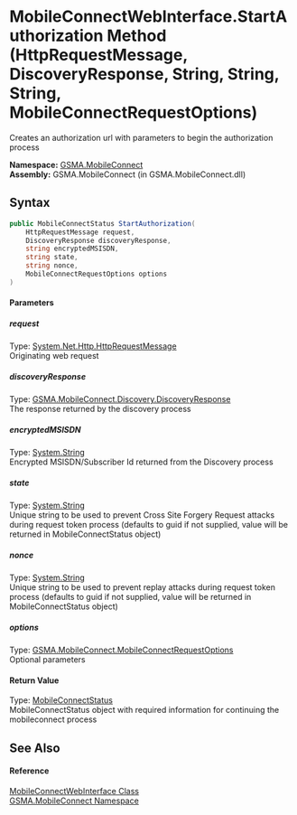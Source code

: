 MobileConnectWebInterface.StartAuthorization Method (HttpRequestMessage, DiscoveryResponse, String, String, String, MobileConnectRequestOptions)
================================================================================================================================================
Creates an authorization url with parameters to begin the authorization process

**Namespace:** [GSMA.MobileConnect][1]  
**Assembly:** GSMA.MobileConnect (in GSMA.MobileConnect.dll)

Syntax
------

```csharp
public MobileConnectStatus StartAuthorization(
	HttpRequestMessage request,
	DiscoveryResponse discoveryResponse,
	string encryptedMSISDN,
	string state,
	string nonce,
	MobileConnectRequestOptions options
)
```

#### Parameters

##### *request*
Type: [System.Net.Http.HttpRequestMessage][2]  
Originating web request

##### *discoveryResponse*
Type: [GSMA.MobileConnect.Discovery.DiscoveryResponse][3]  
The response returned by the discovery process

##### *encryptedMSISDN*
Type: [System.String][4]  
Encrypted MSISDN/Subscriber Id returned from the Discovery process

##### *state*
Type: [System.String][4]  
Unique string to be used to prevent Cross Site Forgery Request attacks during request token process (defaults to guid if not supplied, value will be returned in MobileConnectStatus object)

##### *nonce*
Type: [System.String][4]  
Unique string to be used to prevent replay attacks during request token process (defaults to guid if not supplied, value will be returned in MobileConnectStatus object)

##### *options*
Type: [GSMA.MobileConnect.MobileConnectRequestOptions][5]  
Optional parameters

#### Return Value
Type: [MobileConnectStatus][6]  
MobileConnectStatus object with required information for continuing the mobileconnect process

See Also
--------

#### Reference
[MobileConnectWebInterface Class][7]  
[GSMA.MobileConnect Namespace][1]  

[1]: ../README.md
[2]: http://msdn.microsoft.com/en-us/library/hh159020
[3]: ../../GSMA.MobileConnect.Discovery/DiscoveryResponse/README.md
[4]: http://msdn.microsoft.com/en-us/library/s1wwdcbf
[5]: ../MobileConnectRequestOptions/README.md
[6]: ../MobileConnectStatus/README.md
[7]: README.md
[8]: ../../_icons/Help.png